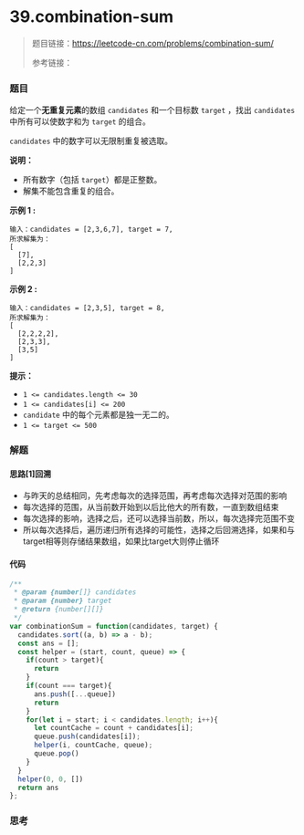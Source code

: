 # 39.combination-sum

> 题目链接：https://leetcode-cn.com/problems/combination-sum/
>
> 参考链接：
>

### 题目

给定一个**无重复元素**的数组 `candidates` 和一个目标数 `target` ，找出 `candidates` 中所有可以使数字和为 `target` 的组合。

`candidates` 中的数字可以无限制重复被选取。

**说明：**

- 所有数字（包括 `target`）都是正整数。
- 解集不能包含重复的组合。 

**示例 1 :**

```
输入：candidates = [2,3,6,7], target = 7,
所求解集为：
[
  [7],
  [2,2,3]
]
```

**示例 2 :**

```
输入：candidates = [2,3,5], target = 8,
所求解集为：
[
  [2,2,2,2],
  [2,3,3],
  [3,5]
]
```

**提示：**

* `1 <= candidates.length <= 30`
* `1 <= candidates[i] <= 200`
* `candidate` 中的每个元素都是独一无二的。
* `1 <= target <= 500`



### 解题

#### 思路[1]回溯

* 与昨天的总结相同，先考虑每次的选择范围，再考虑每次选择对范围的影响
* 每次选择的范围，从当前数开始到以后比他大的所有数，一直到数组结束
* 每次选择的影响，选择之后，还可以选择当前数，所以，每次选择完范围不变
* 所以每次选择后，遍历递归所有选择的可能性，选择之后回溯选择，如果和与target相等则存储结果数组，如果比target大则停止循环

#### 代码

```javascript
/**
 * @param {number[]} candidates
 * @param {number} target
 * @return {number[][]}
 */
var combinationSum = function(candidates, target) {
  candidates.sort((a, b) => a - b);
  const ans = [];
  const helper = (start, count, queue) => {
    if(count > target){
      return
    }
    if(count === target){
      ans.push([...queue])
      return
    }
    for(let i = start; i < candidates.length; i++){
      let countCache = count + candidates[i];
      queue.push(candidates[i]);
      helper(i, countCache, queue);
      queue.pop()
    }
  }
  helper(0, 0, [])
  return ans
};
```

#### 

### 思考

